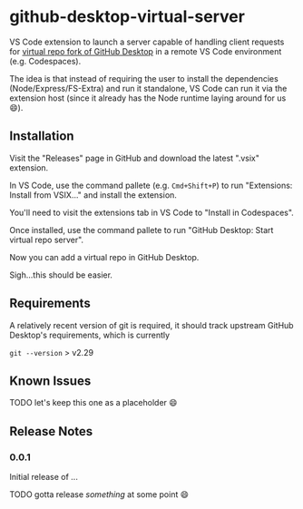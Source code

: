 # github-desktop-virtual-server

VS Code extension to launch a server capable of handling client requests for [virtual repo fork of GitHub Desktop](https://github.com/bradshjg/desktop/) in a remote VS Code environment (e.g. Codespaces).

The idea is that instead of requiring the user to install the dependencies (Node/Express/FS-Extra) and run it standalone, VS
Code can run it via the extension host (since it already has the Node runtime laying around for us :smile:).

## Installation

Visit the "Releases" page in GitHub and download the latest ".vsix" extension.

In VS Code, use the command pallete (e.g. `Cmd+Shift+P`) to run "Extensions: Install from VSIX..." and install the
extension.

You'll need to visit the extensions tab in VS Code to "Install in Codespaces".

Once installed, use the command pallete to run "GitHub Desktop: Start virtual repo server".

Now you can add a virtual repo in GitHub Desktop.

Sigh...this should be easier.

## Requirements

A relatively recent version of git is required, it should track upstream GitHub Desktop's requirements, which is currently

`git --version` > v2.29

## Known Issues

TODO let's keep this one as a placeholder :smile:

## Release Notes

### 0.0.1

Initial release of ...

TODO gotta release _something_ at some point :smile:
